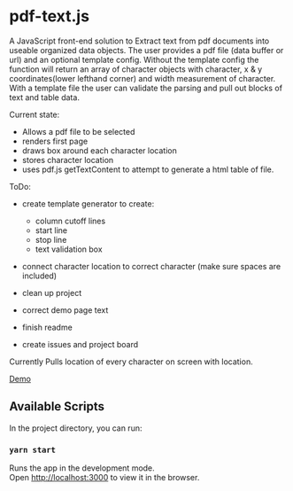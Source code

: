 # pdf-text.js

A JavaScript front-end solution to Extract text from pdf documents into useable organized data objects. The user provides a pdf file (data buffer or url) and an optional template config. Without the template config the function will return an array of character objects with character, x & y coordinates(lower lefthand corner) and width measurement of character. With a template file the user can validate the parsing and pull out blocks of text and table data. 


Current state:

- Allows a pdf file to be selected
- renders first page
- draws box around each character location
- stores character location
- uses pdf.js getTextContent to attempt to generate a html table of file.

ToDo:

- create template generator to create:

  - column cutoff lines
  - start line
  - stop line
  - text validation box

- connect character location to correct character (make sure spaces are included)
- clean up project
- correct demo page text
- finish readme
- create issues and project board

Currently Pulls location of every character on screen with location.

[Demo](https://pdftext.netlify.com/)

## Available Scripts

In the project directory, you can run:

### `yarn start`

Runs the app in the development mode.<br />
Open [http://localhost:3000](http://localhost:3000) to view it in the browser.
